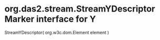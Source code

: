 # org.das2.stream.StreamYDescriptorMarker interface for Y
StreamYDescriptor( org.w3c.dom.Element element )


